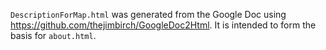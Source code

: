 `DescriptionForMap.html` was generated from the Google Doc using https://github.com/thejimbirch/GoogleDoc2Html.
It is intended to form the basis for `about.html`.

